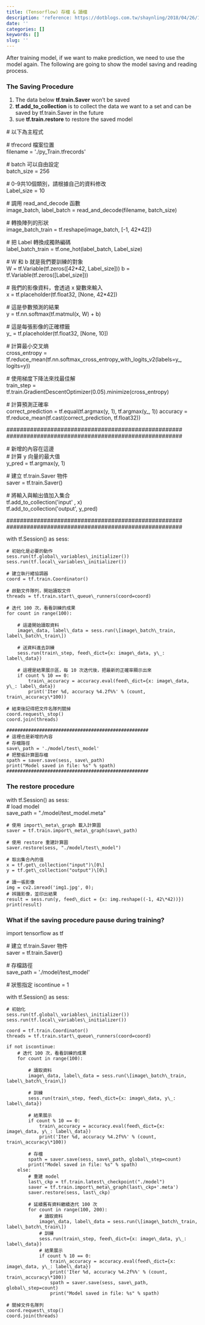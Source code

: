 ```yaml
---
title: (Tensorflow) 存檔 & 讀檔
description: 'reference: https://dotblogs.com.tw/shaynling/2018/04/26/164331'
date: ''
categories: []
keywords: []
slug: ''
---
```


After training model, if we want to make prediction, we need to use the model again. The following are going to show the model saving and reading process.

### The Saving Procedure

1.  The data below **tf.train.Saver** won’t be saved
2.  **tf.add\_to\_collection** is to collect the data we want to a set and can be saved by tf.train.Saver in the future
3.  sue **tf.train.restore** to restore the saved model

\# 以下為主程式

\# tfrecord 檔案位置   
filename = './py\_Train.tfrecords'  

\# batch 可以自由設定   
batch\_size = 256  

\# 0-9共10個類別，請根據自己的資料修改   
Label\_size = 10  

\# 調用 read\_and\_decode 函數   
image\_batch, label\_batch = read\_and\_decode(filename, batch\_size)  

\# 轉換陣列的形狀   
image\_batch\_train = tf.reshape(image\_batch, \[-1, 42\*42\])  

\# 把 Label 轉換成獨熱編碼   
label\_batch\_train = tf.one\_hot(label\_batch, Label\_size)  

\# W 和 b 就是我們要訓練的對象   
W = tf.Variable(tf.zeros(\[42\*42, Label\_size\])) b = tf.Variable(tf.zeros(\[Label\_size\]))  

\# 我們的影像資料，會透過 x 變數來輸入    
x = tf.placeholder(tf.float32, \[None, 42\*42\])  

\# 這是參數預測的結果   
y = tf.nn.softmax(tf.matmul(x, W) + b)  

\# 這是每張影像的正確標籤   
y\_ = tf.placeholder(tf.float32, \[None, 10\])  

\# 計算最小交叉熵   
cross\_entropy = tf.reduce\_mean(tf.nn.softmax\_cross\_entropy\_with\_logits\_v2(labels=y\_, logits=y))  

\# 使用梯度下降法來找最佳解   
train\_step = tf.train.GradientDescentOptimizer(0.05).minimize(cross\_entropy)  

\# 計算預測正確率   
correct\_prediction = tf.equal(tf.argmax(y, 1), tf.argmax(y\_, 1)) accuracy = tf.reduce\_mean(tf.cast(correct\_prediction, tf.float32)) 

#################################################### #################################################### 

\# 新增的內容在這邊  
\# 計算 y 向量的最大值   
y\_pred = tf.argmax(y, 1) 

\# 建立 tf.train.Saver 物件   
saver = tf.train.Saver()  

\# 將輸入與輸出值加入集合   
tf.add\_to\_collection('input' , x)   
tf.add\_to\_collection('output', y\_pred) 

#################################################### ####################################################

with tf.Session() as sess:     

    # 初始化是必要的動作      
    sess.run(tf.global\_variables\_initializer())     
    sess.run(tf.local\_variables\_initializer())          

    # 建立執行緒協調器       
    coord = tf.train.Coordinator()         

    # 啟動文件隊列，開始讀取文件       
    threads = tf.train.start\_queue\_runners(coord=coord)          

    # 迭代 100 次，看看訓練的成果       
    for count in range(100):       
           
        # 這邊開始讀取資料           
        image\_data, label\_data = sess.run(\[image\_batch\_train, label\_batch\_train\])         
        
        # 送資料進去訓練           
        sess.run(train\_step, feed\_dict={x: image\_data, y\_: label\_data})                    
          
        # 這裡是結果展示區，每 10 次迭代後，把最新的正確率顯示出來           
        if count % 10 == 0:               
            train\_accuracy = accuracy.eval(feed\_dict={x: image\_data, y\_: label\_data})               
            print('Iter %d, accuracy %4.2f%%' % (count, train\_accuracy\*100))      

    # 結束後記得把文件名隊列關掉       
    coord.request\_stop()        
    coord.join(threads)       
   
    ####################################################  
    # 這裡也是新增的內容  
    # 存檔路徑  
    save\_path = './model/test\_model'        
    # 把整張計算圖存檔       
    spath = saver.save(sess, save\_path)       
    print("Model saved in file: %s" % spath)          
    ####################################################

### The restore procedure

with tf.Session() as sess:        
    # load model   
    save\_path = "./model/test\_model.meta"      

    # 使用 import\_meta\_graph 載入計算圖       
    saver = tf.train.import\_meta\_graph(save\_path)      

    # 使用 restore 重建計算圖       
    saver.restore(sess, "./model/test\_model")          

    # 取出集合內的值       
    x = tf.get\_collection("input")\[0\]       
    y = tf.get\_collection("output")\[0\]      

    # 讀一張影像       
    img = cv2.imread('img1.jpg', 0);        
    # 辨識影像，並印出結果       
    result = sess.run(y, feed\_dict = {x: img.reshape((-1, 42\*42))})    
    print(result)

### What if the saving procedure pause during training?

import tensorflow as tf  

\# 建立 tf.train.Saver 物件   
saver = tf.train.Saver()  

\# 存檔路徑  
save\_path = './model/test\_model'  

\# 狀態指定 iscontinue = 1

with tf.Session() as sess:     

    # 初始化       
    sess.run(tf.global\_variables\_initializer())   
    sess.run(tf.local\_variables\_initializer())          

    coord = tf.train.Coordinator()       
    threads = tf.train.start\_queue\_runners(coord=coord)          

    if not iscontinue:           
        # 迭代 100 次，看看訓練的成果           
        for count in range(100):  
             
            # 讀取資料               
            image\_data, label\_data = sess.run(\[image\_batch\_train, label\_batch\_train\])                     

            # 訓練               
            sess.run(train\_step, feed\_dict={x: image\_data, y\_: label\_data})                          

            # 結果展示               
            if count % 10 == 0:                   
                train\_accuracy = accuracy.eval(feed\_dict={x: image\_data, y\_: label\_data})                   
                print('Iter %d, accuracy %4.2f%%' % (count, train\_accuracy\*100))                                  

            # 存檔                   
            spath = saver.save(sess, save\_path, global\_step=count)                
            print("Model saved in file: %s" % spath)                         
        else:           
            # 重建 model          
            last\_ckp = tf.train.latest\_checkpoint("./model")   
            saver = tf.train.import\_meta\_graph(last\_ckp+'.meta')     
            saver.restore(sess, last\_ckp)                         
              
            # 延續舊有資料繼續迭代 100 次           
            for count in range(100, 200):                    
                # 讀取資料               
                image\_data, label\_data = sess.run(\[image\_batch\_train, label\_batch\_train\])                    
                # 訓練               
                sess.run(train\_step, feed\_dict={x: image\_data, y\_: label\_data})                
                # 結果展示               
                if count % 10 == 0:                   
                    train\_accuracy = accuracy.eval(feed\_dict={x: image\_data, y\_: label\_data})                   
                    print('Iter %d, accuracy %4.2f%%' % (count, train\_accuracy\*100))                                    
                    spath = saver.save(sess, save\_path, global\_step=count)                   
                    print("Model saved in file: %s" % spath)  
        
    # 關掉文件名隊列       
    coord.request\_stop()        
    coord.join(threads)